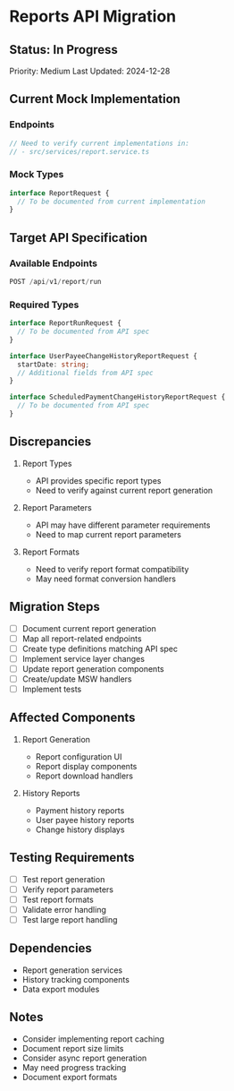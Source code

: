 # Reports API Migration

## Status: In Progress
Priority: Medium
Last Updated: 2024-12-28

## Current Mock Implementation

### Endpoints
```typescript
// Need to verify current implementations in:
// - src/services/report.service.ts
```

### Mock Types
```typescript
interface ReportRequest {
  // To be documented from current implementation
}
```

## Target API Specification

### Available Endpoints
```typescript
POST /api/v1/report/run
```

### Required Types
```typescript
interface ReportRunRequest {
  // To be documented from API spec
}

interface UserPayeeChangeHistoryReportRequest {
  startDate: string;
  // Additional fields from API spec
}

interface ScheduledPaymentChangeHistoryReportRequest {
  // To be documented from API spec
}
```

## Discrepancies
1. Report Types
   - API provides specific report types
   - Need to verify against current report generation

2. Report Parameters
   - API may have different parameter requirements
   - Need to map current report parameters

3. Report Formats
   - Need to verify report format compatibility
   - May need format conversion handlers

## Migration Steps
- [ ] Document current report generation
- [ ] Map all report-related endpoints
- [ ] Create type definitions matching API spec
- [ ] Implement service layer changes
- [ ] Update report generation components
- [ ] Create/update MSW handlers
- [ ] Implement tests

## Affected Components
1. Report Generation
   - Report configuration UI
   - Report display components
   - Report download handlers

2. History Reports
   - Payment history reports
   - User payee history reports
   - Change history displays

## Testing Requirements
- [ ] Test report generation
- [ ] Verify report parameters
- [ ] Test report formats
- [ ] Validate error handling
- [ ] Test large report handling

## Dependencies
- Report generation services
- History tracking components
- Data export modules

## Notes
- Consider implementing report caching
- Document report size limits
- Consider async report generation
- May need progress tracking
- Document export formats
